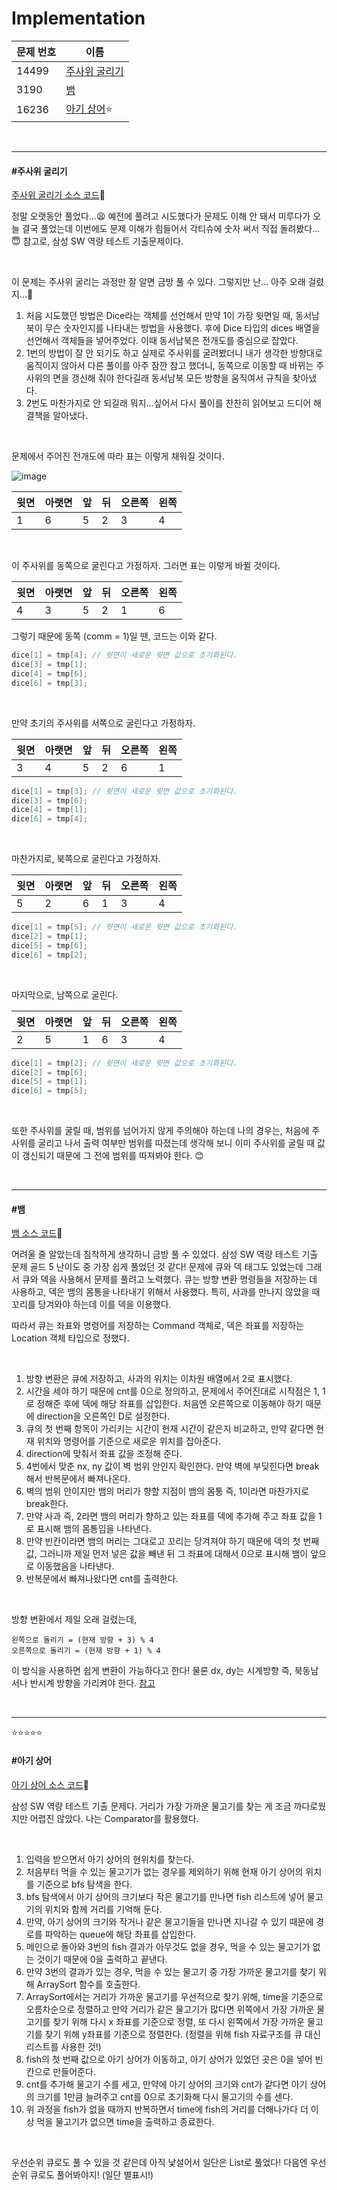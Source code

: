 # Implementation

| 문제 번호 | 이름                            |
| --------- | ------------------------------- |
| 14499     | [주사위 굴리기](#주사위-굴리기) |
| 3190      | [뱀](#뱀)                       |
| 16236     | [아기 상어](#아기-상어)⭐        |

<br>

<hr>

#### #주사위 굴리기

[주사위 굴리기 소스 코드](https://github.com/hjyeon-n/Algorithm_study/blob/master/BOJ/2020.10/Solution_14499.java)🎲

정말 오랫동안 풀었다...😫 예전에 풀려고 시도했다가 문제도 이해 안 돼서 미루다가 오늘 결국 풀었는데 이번에도 문제 이해가 힘들어서 각티슈에 숫자 써서 직접 돌려봤다...😇 참고로, 삼성 SW 역량 테스트 기출문제이다.

<br>

이 문제는 주사위 굴리는 과정만 잘 알면 금방 풀 수 있다. 그렇지만 난... 아주 오래 걸렸지...🤯

1. 처음 시도했던 방법은 Dice라는 객체를 선언해서 만약 1이 가장 윗면일 때, 동서남북이 무슨 숫자인지를 나타내는 방법을 사용했다. 후에 Dice 타입의 dices 배열을 선언해서 객체들을 넣어주었다.  이때 동서남북은 전개도를 중심으로 잡았다.
2. 1번의 방법이 잘 안 되기도 하고 실제로 주사위를 굴려봤더니 내가 생각한 방향대로 움직이지 않아서 다른 풀이를 아주 잠깐 참고 했더니, 동쪽으로 이동할 때 바뀌는 주사위의 면을 갱신해 줘야 한다길래 동서남북 모든 방향을 움직여서 규칙을 찾아냈다.
3. 2번도 마찬가지로 안 되길래 뭐지...싶어서 다시 풀이를 찬찬히 읽어보고 드디어 해결책을 알아냈다.

<br>

문제에서 주어진 전개도에 따라 표는 이렇게 채워질 것이다.

![image](https://user-images.githubusercontent.com/62419307/95010924-f4990800-0667-11eb-8f95-9213cd71f949.png)



| 윗면 | 아랫면 | 앞   | 뒤   | 오른쪽 | 왼쪽 |
| ---- | ------ | ---- | ---- | ------ | ---- |
| 1    | 6      | 5    | 2    | 3      | 4    |

<br>

이 주사위를 동쪽으로 굴린다고 가정하자. 그러면 표는 이렇게 바뀔 것이다.

| 윗면 | 아랫면 | 앞   | 뒤   | 오른쪽 | 왼쪽 |
| ---- | ------ | ---- | ---- | ------ | ---- |
| 4    | 3      | 5    | 2    | 1      | 6    |

그렇기 때문에 동쪽 (comm = 1)일 땐, 코드는 이와 같다.

```java
dice[1] = tmp[4]; // 윗면이 새로운 윗면 값으로 초기화된다.
dice[3] = tmp[1]; 
dice[4] = tmp[6];
dice[6] = tmp[3];
```

<br>

만약 초기의 주사위를 서쪽으로 굴린다고 가정하자.

| 윗면 | 아랫면 | 앞   | 뒤   | 오른쪽 | 왼쪽 |
| ---- | ------ | ---- | ---- | ------ | ---- |
| 3    | 4      | 5    | 2    | 6      | 1    |

```java
dice[1] = tmp[3]; // 윗면이 새로운 윗면 값으로 초기화된다.
dice[3] = tmp[6]; 
dice[4] = tmp[1];
dice[6] = tmp[4];
```

<br>

마찬가지로, 북쪽으로 굴린다고 가정하자.

| 윗면 | 아랫면 | 앞   | 뒤   | 오른쪽 | 왼쪽 |
| ---- | ------ | ---- | ---- | ------ | ---- |
| 5    | 2      | 6    | 1    | 3      | 4    |

```java
dice[1] = tmp[5]; // 윗면이 새로운 윗면 값으로 초기화된다.
dice[2] = tmp[1]; 
dice[5] = tmp[6];
dice[6] = tmp[2];
```

<br>

마지막으로, 남쪽으로 굴린다.

| 윗면 | 아랫면 | 앞   | 뒤   | 오른쪽 | 왼쪽 |
| ---- | ------ | ---- | ---- | ------ | ---- |
| 2    | 5      | 1    | 6    | 3      | 4    |

```java
dice[1] = tmp[2]; // 윗면이 새로운 윗면 값으로 초기화된다.
dice[2] = tmp[6]; 
dice[5] = tmp[1];
dice[6] = tmp[5];
```

<br>

또한 주사위를 굴릴 때, 범위를 넘어가지 않게 주의해야 하는데 나의 경우는, 처음에 주사위를 굴리고 나서 출력 여부만 범위를 따졌는데 생각해 보니 이미 주사위를 굴릴 때 값이 갱신되기 때문에 그 전에 범위를 따져봐야 한다. 😊

<br>

<hr>

#### #뱀

[뱀 소스 코드](https://github.com/hjyeon-n/Algorithm_study/blob/master/BOJ/2020.10/Solution_3190.java)🐍

어려울 줄 알았는데 침착하게 생각하니 금방 풀 수 있었다. 삼성 SW 역량 테스트 기출 문제 골드 5 난이도 중 가장 쉽게 풀었던 것 같다! 문제에 큐와 덱 태그도 있었는데 그래서 큐와 덱을 사용해서 문제를 풀려고 노력했다. 큐는 방향 변환 명령들을 저장하는 데 사용하고, 덱은 뱀의 몸통을 나타내기 위해서 사용했다. 특히, 사과를 만나지 않았을 때 꼬리를 당겨와야 하는데 이를 덱을 이용했다.

따라서 큐는 좌표와 명령어를 저장하는 Command 객체로, 덱은 좌표를 저장하는 Location 객체 타입으로 정했다. 

<br>

1. 방향 변환은 큐에 저장하고, 사과의 위치는 이차원 배열에서 2로 표시했다. 
2. 시간을 세야 하기 때문에 cnt를 0으로 정의하고, 문제에서 주어진대로 시작점은 1, 1로 정해준 후에 덱에 해당 좌표를 삽입한다. 처음엔 오른쪽으로 이동해야 하기 때문에 direction을 오른쪽인 D로 설정한다.
3. 큐의 첫 번째 항목이 가리키는 시간이 현재 시간이 같은지 비교하고, 만약 같다면 현재 위치와 명령어를 기준으로 새로운 위치를 잡아준다.
4. direction에 맞춰서 좌표 값을 조정해 준다.
5. 4번에서 맞춘 nx, ny 값이 벽 범위 안인지 확인한다. 만약 벽에 부딪힌다면 break해서 반복문에서 빠져나온다.
6. 벽의 범위 안이지만 뱀의 머리가 향할 지점이 뱀의 몸통 즉, 1이라면 마찬가지로 break한다.
7. 만약 사과 즉, 2라면 뱀의 머리가 향하고 있는 좌표를 덱에 추가해 주고 좌표 값을 1로 표시해 뱀의 몸통임을 나타낸다.
8. 만약 빈칸이라면 뱀의 머리는 그대로고 꼬리는 당겨져야 하기 때문에 덱의 첫 번째 값, 그러니까 제일 먼저 넣은 값을 빼낸 뒤 그 좌표에 대해서 0으로 표시해 뱀이 앞으로 이동했음을 나타낸다.
9. 반복문에서 빠져나왔다면 cnt를 출력한다.

<br>

방향 변환에서 제일 오래 걸렸는데, 

```
왼쪽으로 돌리기 = (현재 방향 + 3) % 4
오른쪽으로 돌리기 = (현재 방향 + 1) % 4
```

이 방식을 사용하면 쉽게 변환이 가능하다고 한다! 물론 dx, dy는 시계방향 즉, 북동남서나 반시계 방향을 가리켜야 한다. [참고](https://bcp0109.tistory.com/entry/%EB%B0%B1%EC%A4%80-3190%EB%B2%88-%EB%B1%80-Java-Python)

<br>

<hr>

⭐⭐⭐⭐⭐

#### #아기 상어

[아기 상어 소스 코드](https://github.com/hjyeon-n/Algorithm_study/blob/master/BOJ/2020.10/Solution_16236.java)🦈

삼성 SW 역량 테스트 기출 문제다. 거리가 가장 가까운 물고기를 찾는 게 조금 까다로웠지만 어렵진 않았다. 나는 Comparator를 활용했다.

<br>

1. 입력을 받으면서 아기 상어의 현위치를 찾는다.
2. 처음부터 먹을 수 있는 물고기가 없는 경우를 제외하기 위해 현재 아기 상어의 위치를 기준으로 bfs 탐색을 한다.
3. bfs 탐색에서 아기 상어의 크기보다 작은 물고기를 만나면 fish 리스트에 넣어 물고기의 위치와 함께 거리를 기억해 둔다.
4. 만약, 아기 상어의 크기와 작거나 같은 물고기들을 만나면 지나갈 수 있기 때문에 경로를 파악하는 queue에 해당 좌표를 삽입한다.
5. 메인으로 돌아와 3번의 fish 결과가 아무것도 없을 경우, 먹을 수 있는 물고기가 없는 것이기 때문에 0을 출력하고 끝낸다.
6. 만약 3번의 결과가 있는 경우, 먹을 수 있는 물고기 중 가장 가까운 물고기를 찾기 위해 ArraySort 함수를 호출한다.
7. ArraySort에서는 거리가 가까운 물고기를 우선적으로 찾기 위해, time을 기준으로 오름차순으로 정렬하고 만약 거리가 같은 물고기가 많다면 위쪽에서 가장 가까운 물고기를 찾기 위해 다시 x 좌표를 기준으로 정렬, 또 다시 왼쪽에서 가장 가까운 물고기를 찾기 위해 y좌표를 기준으로 정렬한다. (정렬을 위해 fish 자료구조를 큐 대신 리스트를 사용한 것!) 
8. fish의 첫 번째 값으로 아기 상어가 이동하고, 아기 상어가 있었던 곳은 0을 넣어 빈 칸으로 만들어준다.
9. cnt를 추가해 물고기 수를 세고, 만약에 아기 상어의 크기와 cnt가 같다면 아기 상어의 크기를 1만큼 늘려주고 cnt를 0으로 초기화해 다시 물고기의 수를 센다.
10. 위 과정을 fish가 없을 때까지 반복하면서 time에 fish의 거리를 더해나가다 더 이상 먹을 물고기가 없으면 time을 출력하고 종료한다.

<br>

우선순위 큐로도 풀 수 있을 것 같은데 아직 낯설어서 일단은 List로 풀었다! 다음엔 우선순위 큐로도 풀어봐야지! (일단 별표시!)